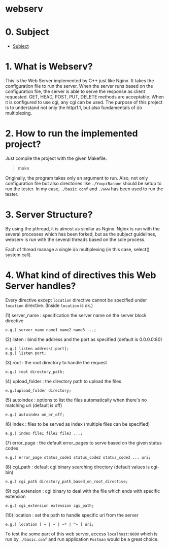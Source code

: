 # webserv

# 0. Subject

* [Subject](https://github.com/bigpel66/42-cursus/blob/main/circle-05/circle05%20-%20webserv.pdf)

# 1. What is Webserv?

This is the Web Server implemented by C++ just like Nginx. It takes the configuration file to run the server. When the server runs based on the configuration file, the server is able to serve the response as client requested. GET, HEAD, POST, PUT, DELETE methods are acceptable. When it is configured to use cgi, any cgi can be used. The purpose of this project is to understand not only the http/1.1, but also fundamentals of i/o multiplexing.

# 2. How to run the implemented project?

Just compile the project with the given Makefile.
> make

Originally, the program takes only an argument to run. 
Also, not only configuration file but also directories like `./YoupiBanane` should be setup to run the tester. In my case, `./basic.conf` and `./www` has been used to run the tester.

# 3. Server Structure?

By using the pthread, it is almost as similar as Nginx. Nginx is run with the several processes which has been forked, but as the subject guidelines, webserv is run with the several threads based on the sole process.

Each of thread manage a single i/o multiplexing (in this case, select() system call).

# 4. What kind of directives this Web Server handles?

Every directive except `location` directive cannot be specified under `location` directive. (Inside `location` is ok.)

(1) server_name : specification the server name on the server block directive

    e.g.) server_name name1 name2 name3 ...;

(2) listen : bind the address and the port as specified (default is 0.0.0.0:80)

    e.g.) listen address[:port];
    e.g.) listen port;

(3) root : the root directory to handle the request

    e.g.) root directory_path;

(4) upload_folder : the directory path to upload the files

    e.g.)upload_folder directory;

(5) autoindex : options to list the files automatically when there's no matching uri (default is off)

    e.g.) autoindex on_or_off;

(6) index : files to be served as index (multiple files can be specified)

    e.g.) index file1 file2 file3 ...;

(7) error_page : the default error_pages to serve based on the given status codes

    e.g.) error_page status_code1 status_code2 status_code3 ... uri;

(8) cgi_path : default cgi binary searching directory (default values is cgi-bin)

    e.g.) cgi_path directory_path_based_on_root_directive;

(9) cgi_extension : cgi binary to deal with the file which ends with specific extension

    e.g.) cgi_extension extension cgi_path;

(10) location : set the path to handle specific uri from the server

    e.g.) location [ = | ~ | ~* | ^~ ] uri;

To test the some part of this web server, access `localhost:8000` which is run by `./basic.conf` and run application `Postman` would be a great choice.
